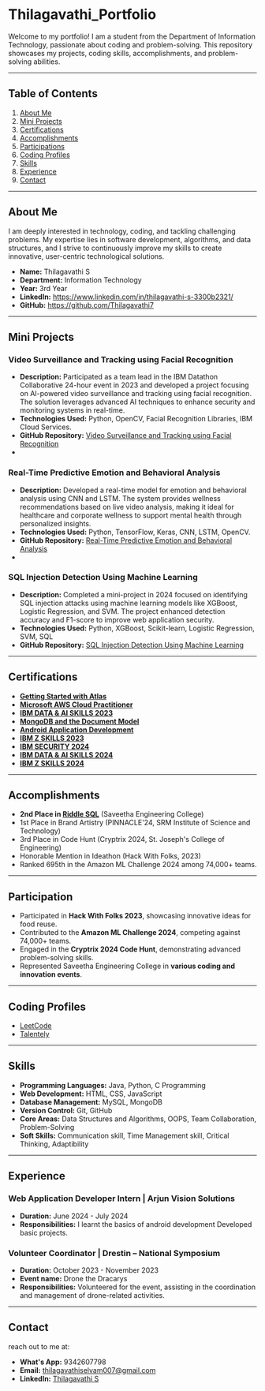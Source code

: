 # Thilagavathi_Portfolio
Welcome to my portfolio! I am a student from the Department of Information Technology, passionate about coding and problem-solving. This repository showcases my projects, coding skills, accomplishments, and problem-solving abilities.

---

## Table of Contents
1. [About Me](#about-me)
2. [Mini Projects](#mini-projects)
3. [Certifications](#certifications)
4. [Accomplishments](#accomplishments)
5. [Participations](#participation)
6. [Coding Profiles](#coding-profiles)
7. [Skills](#skills)
8. [Experience](#experience)
9. [Contact](#contact)

---

## About Me
I am deeply interested in technology, coding, and tackling challenging problems. My expertise lies in software development, algorithms, and data structures, and I strive to continuously improve my skills to create innovative, user-centric technological solutions.

- **Name:** Thilagavathi S
- **Department:** Information Technology
- **Year:** 3rd Year
- **LinkedIn:** https://www.linkedin.com/in/thilagavathi-s-3300b2321/
- **GitHub:** https://github.com/Thilagavathi7

---

## Mini Projects
### Video Surveillance and Tracking using Facial Recognition
- **Description:** Participated as a team lead in the IBM Datathon Collaborative 24-hour event in 2023 and developed a project focusing on AI-powered video surveillance and tracking using facial recognition. The solution leverages advanced AI techniques to enhance security and monitoring systems in real-time.
- **Technologies Used:** Python, OpenCV, Facial Recognition Libraries, IBM Cloud Services.
- **GitHub Repository:** [Video Surveillance and Tracking using Facial Recognition](https://github.com/Pathuri-Deepesh/Video-Surveillance-and-tracking-system-using-Facial-Recognition)
- 
### Real-Time Predictive Emotion and Behavioral Analysis
- **Description:** Developed a real-time model for emotion and behavioral analysis using CNN and LSTM. The system provides wellness recommendations based on live video analysis, making it ideal for healthcare and corporate wellness to support mental health through personalized insights.
- **Technologies Used:** Python, TensorFlow, Keras, CNN, LSTM, OpenCV.
- **GitHub Repository:** [Real-Time Predictive Emotion and Behavioral Analysis](https://github.com/Jeevapriya14/A-Real-Time-Predictive-Emotion-and-Behavioral-Analysis-withWellness-Recommendations?tab=readme-ov-file)
- 
### SQL Injection Detection Using Machine Learning
- **Description:** Completed a mini-project in 2024 focused on identifying SQL injection attacks using machine learning models like XGBoost, Logistic Regression, and SVM. The project enhanced detection accuracy and F1-score to improve web application security.
- **Technologies Used:** Python, XGBoost, Scikit-learn, Logistic Regression, SVM, SQL
- **GitHub Repository:** [SQL Injection Detection Using Machine Learning](https://github.com/Thilagavathi7/Discovery-and-deterrence-of-sql-injection-attack-using-machine-learning)
---

## Certifications

- **[Getting Started with Atlas](https://github.com/Thilagavathi7/Thilagavathi_Portfolio/blob/main/certificate/thilagavathi-n-a-dfc0d8de-a8f4-4bc0-b601-0381478ec129-certificate.pdf)** 
- **[Microsoft AWS Cloud Practitioner](https://github.com/Thilagavathi7/Thilagavathi_Portfolio/blob/main/certificate/WhatsApp%20Image%202024-12-29%20at%2021.18.36_da8200d5.jpg)**
- **[IBM DATA & AI SKILLS 2023](https://github.com/Thilagavathi7/Thilagavathi_Portfolio/blob/main/certificate/Thilagavathi_Selvam-6235.png)**
- **[MongoDB and the Document Model](https://github.com/Thilagavathi7/Thilagavathi_Portfolio/blob/main/certificate/thilagavathi-n-a-600b0ccf-73b9-47ee-8c7c-b5103dcb21cb-certificate.pdf)**  
- **[Android Application Development](https://github.com/Thilagavathi7/Thilagavathi_Portfolio/blob/main/certificate/212222220053%20(1).pdf)**  
- **[IBM Z SKILLS 2023](https://github.com/Thilagavathi7/Thilagavathi_Portfolio/blob/main/certificate/Thilagavathi_Selvam-8115.png)**
- **[IBM SECURITY 2024](https://github.com/Thilagavathi7/Thilagavathi_Portfolio/blob/main/certificate/Thilagavathi_S-17be.png)**
- **[IBM DATA & AI SKILLS 2024](https://github.com/Thilagavathi7/Thilagavathi_Portfolio/blob/main/certificate/Thilagavathi_S-292c.png)**
- **[IBM Z SKILLS 2024](https://github.com/Thilagavathi7/Thilagavathi_Portfolio/blob/main/certificate/Thilagavathi_S-920b.png)**
---

## Accomplishments
- **2nd Place in [Riddle SQL](https://github.com/Thilagavathi7/Thilagavathi_Portfolio/blob/main/certificate/WhatsApp%20Image%202024-12-29%20at%2021.20.35_cd24ddda.jpg)** (Saveetha Engineering College)
- 1st Place in Brand Artistry (PINNACLE'24, SRM Institute of Science and Technology)
- 3rd Place in Code Hunt (Cryptrix 2024, St. Joseph's College of Engineering)
- Honorable Mention in Ideathon (Hack With Folks, 2023)
- Ranked 695th in the Amazon ML Challenge 2024 among 74,000+ teams.

---

## Participation
- Participated in **Hack With Folks 2023**, showcasing innovative ideas for food reuse.
- Contributed to the **Amazon ML Challenge 2024**, competing against 74,000+ teams.
- Engaged in the **Cryptrix 2024 Code Hunt**, demonstrating advanced problem-solving skills.
- Represented Saveetha Engineering College in **various coding and innovation events**.

---

## Coding Profiles
- [LeetCode](https://leetcode.com/u/thilagavathi_18/)
- [Talentely](https://lms.talentely.com/in/f3dbe40f-4d1b-465a-a0d4-52b62d5560f9)

---

## Skills
- **Programming Languages:** Java, Python, C Programming
- **Web Development:** HTML, CSS, JavaScript
- **Database Management:** MySQL, MongoDB
- **Version Control:** Git, GitHub
- **Core Areas:** Data Structures and Algorithms, OOPS, Team Collaboration, Problem-Solving
- **Soft Skills:** Communication skill, Time Management skill, Critical Thinking, Adaptibility
---

## Experience
### Web Application Developer Intern | Arjun Vision Solutions
- **Duration:** June 2024 - July 2024
- **Responsibilities:**  I learnt the basics of android development Developed basic projects.

### Volunteer Coordinator | Drestin – National Symposium
- **Duration:** October 2023 - November 2023
- **Event name:** Drone the Dracarys
- **Responsibilities:** Volunteered for the event, assisting in the coordination and management of drone-related activities.

---

## Contact
reach out to me at:
- **What's App:** 9342607798
- **Email:** [thilagavathiselvam007@gmail.com](mailto:thilagavathiselvam007@gmail.com)
- **LinkedIn:** [Thilagavathi S](https://www.linkedin.com/in/thilagavathi-s-3300b2321/)
